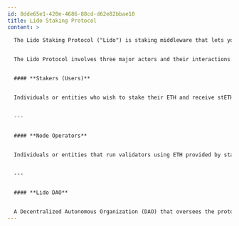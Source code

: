 ```yaml
---
id: 8dde65e1-420e-4686-88cd-d62e82bbae10
title: Lido Staking Protocol
content: >
  
  The Lido Staking Protocol ("Lido") is staking middleware that lets you participate in decentralized Ethereum staking without locking up your assets. By staking through Lido, you receive a liquid token called **stETH**, which represents your staked ETH and reflects  earned rewards (or accrued penalties), all while remaining usable within DeFi and the broader ecosystem. Lido operates via a set of smart contracts on Ethereum that manage deposits, reward distributions, and withdrawals in a non-custodial manner. Additionally, off-chain services tightly integrate with the protocol to support proper  operations for deposits, withdrawals, and accounting flows.


  The Lido Protocol involves three major actors and their interactions:


  #### **Stakers (Users)**


  Individuals or entities who wish to stake their ETH and receive stETH through the Lido protocol.


  ---


  #### **Node Operators**


  Individuals or entities that run validators using ETH provided by staking users in a non-custodial manner. Learn more. [will lead to Lido NO section]


  ---


  #### **Lido DAO**


  A Decentralized Autonomous Organization (DAO) that oversees the protocol's long-term development and maintenance. It is governed by LDO (Lido governance token) holders approving upgrades, deciding on key parameters and setting fees, facilitating node-operator participation and managing oracle operator sets, and empowering committees to handle defined operational tasks. Learn more [will lead to Governance section]
---
```

